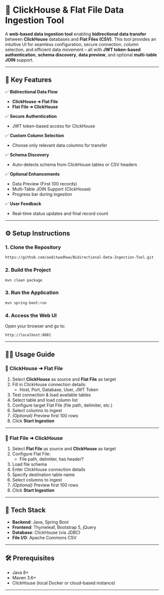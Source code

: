 # 🚀 ClickHouse & Flat File Data Ingestion Tool

A **web-based data ingestion tool** enabling **bidirectional data transfer** between **ClickHouse** databases and **Flat Files (CSV)**. This tool provides an intuitive UI for seamless configuration, secure connection, column selection, and efficient data movement – all with **JWT token-based authentication**, **schema discovery**, **data preview**, and optional **multi-table JOIN** support.

---

## 🌟 Key Features

✅ **Bidirectional Data Flow**  
- **ClickHouse ➜ Flat File**  
- **Flat File ➜ ClickHouse**

✅ **Secure Authentication**  
- JWT token-based access for ClickHouse

✅ **Custom Column Selection**  
- Choose only relevant data columns for transfer

✅ **Schema Discovery**  
- Auto-detects schema from ClickHouse tables or CSV headers

✅ **Optional Enhancements**  
- Data Preview (First 100 records)  
- Multi-Table JOIN Support (ClickHouse)  
- Progress bar during ingestion

✅ **User Feedback**  
- Real-time status updates and final record count

---


## ⚙️ Setup Instructions

### 1. Clone the Repository

```bash
https://github.com/aaditwadhwa/Bidirectional-Data-Ingestion-Tool.git
```

### 2. Build the Project

```bash
mvn clean package
```

### 3. Run the Application

```bash
mvn spring-boot:run
```

### 4. Access the Web UI

Open your browser and go to:

```
http://localhost:8081
```

---

## 🧑‍💻 Usage Guide

### 🔁 ClickHouse ➜ Flat File

1. Select **ClickHouse** as source and **Flat File** as target  
2. Fill in ClickHouse connection details:
   - Host, Port, Database, User, JWT Token  
3. Test connection & load available tables  
4. Select table and load column list  
5. Configure target Flat File (file path, delimiter, etc.)  
6. Select columns to ingest  
7. *(Optional)* Preview first 100 rows  
8. Click **Start Ingestion**

---

### 🔄 Flat File ➜ ClickHouse

1. Select **Flat File** as source and **ClickHouse** as target  
2. Configure Flat File:
   - File path, delimiter, has header?  
3. Load file schema  
4. Enter ClickHouse connection details  
5. Specify destination table name  
6. Select columns to ingest  
7. *(Optional)* Preview first 100 rows  
8. Click **Start Ingestion**

---

## 🧰 Tech Stack

- **Backend**: Java, Spring Boot  
- **Frontend**: Thymeleaf, Bootstrap 5, jQuery  
- **Database**: ClickHouse (via JDBC)  
- **File I/O**: Apache Commons CSV

---

## 🛠️ Prerequisites

- Java 8+
- Maven 3.6+
- ClickHouse (local Docker or cloud-based instance)

---


